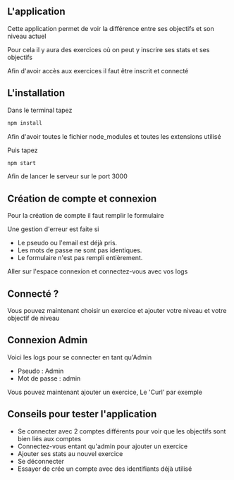## L'application
Cette application permet de voir la différence entre ses objectifs et son niveau actuel

Pour cela il y aura des exercices où on peut y inscrire ses stats et ses objectifs

Afin d'avoir accès aux exercices il faut être inscrit et connecté


## L'installation
Dans le terminal tapez
```bash
npm install
```
Afin d'avoir toutes le fichier node_modules et toutes les extensions utilisé

Puis tapez
```bash
npm start
```
Afin de lancer le serveur sur le port 3000

## Création de compte et connexion
Pour la création de compte il faut remplir le formulaire

Une gestion d'erreur est faite si
  * Le pseudo ou l'email est déjà pris.
  * Les mots de passe ne sont pas identiques.
  * Le formulaire n'est pas rempli entièrement.

Aller sur l'espace connexion et connectez-vous avec vos logs

## Connecté ?
Vous pouvez maintenant choisir un exercice et ajouter votre niveau et votre objectif de niveau

## Connexion Admin
Voici les logs pour se connecter en tant qu'Admin
  * Pseudo : Admin
  * Mot de passe : admin
  
Vous pouvez maintenant ajouter un exercice, Le 'Curl' par exemple

## Conseils pour tester l'application
  * Se connecter avec 2 comptes différents pour voir que les objectifs sont bien liés aux comptes
  * Connectez-vous entant qu'admin pour ajouter un exercice
  * Ajouter ses stats au nouvel exercice
  * Se déconnecter
  * Essayer de crée un compte avec des identifiants déjà utilisé
